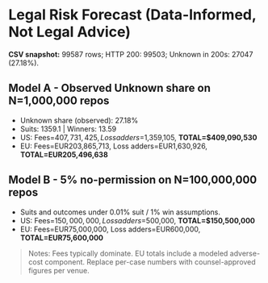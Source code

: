 ﻿# Legal Risk Forecast (Data-Informed, Not Legal Advice)

**CSV snapshot:** 99587 rows; HTTP 200: 99503; Unknown in 200s: 27047 (27.18%).

## Model A - Observed Unknown share on N=1,000,000 repos
- Unknown share (observed): 27.18%
- Suits: 1359.1 | Winners: 13.59
- US: Fees=$407,731,425, Loss adders=$1,359,105, **TOTAL=$409,090,530**
- EU: Fees=EUR203,865,713, Loss adders=EUR1,630,926, **TOTAL=EUR205,496,638**

## Model B - 5% no-permission on N=100,000,000 repos
- Suits and outcomes under 0.01% suit / 1% win assumptions.
- US: Fees=$150,000,000, Loss adders=$500,000, **TOTAL=$150,500,000**
- EU: Fees=EUR75,000,000, Loss adders=EUR600,000, **TOTAL=EUR75,600,000**

> Notes: Fees typically dominate. EU totals include a modeled adverse-cost component. Replace per-case numbers with counsel-approved figures per venue.
